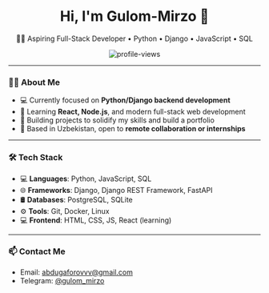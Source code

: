 <h1 align="center">Hi, I'm Gulom-Mirzo 👋</h1>
<p align="center">
  🧑‍💻 Aspiring Full-Stack Developer • Python • Django • JavaScript • SQL  
</p>

<p align="center">
  <img src="https://komarev.com/ghpvc/?username=boobleeks&label=Profile+Views&color=0e75b6&style=flat" alt="profile-views" />
</p>

---

### 👨‍💻 About Me

- 💻 Currently focused on **Python/Django backend development**
- 🧠 Learning **React, Node.js**, and modern full-stack web development
- 🔨 Building projects to solidify my skills and build a portfolio
- 📍 Based in Uzbekistan, open to **remote collaboration or internships**

---

### 🛠️ Tech Stack

- 💻 **Languages**: Python, JavaScript, SQL  
- 🌐 **Frameworks**: Django, Django REST Framework, FastAPI  
- 🛢️ **Databases**: PostgreSQL, SQLite  
- ⚙️ **Tools**: Git, Docker, Linux  
- 💻 **Frontend**: HTML, CSS, JS, React (learning)  

---
### 📫 Contact Me

- Email: abdugaforovvv@gmail.com
- Telegram: [@gulom_mirzo](https://t.me/gulom_mirzo)
